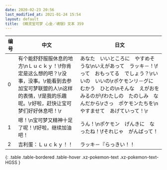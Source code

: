 ```yaml
---
date: 2020-02-23 20:56
last_modified_at: 2021-01-24 15:54
layout: default
title: 《精灵宝可梦 心金／魂银》文本 359
---
```

| 编号 | 中文 | 日文 |
| ---- | ---- | ---- |
| 0 | 有个能舒舒服服休息的地方\nＬｕｃｋｙ！\f你肯定是这么想的吧？\r没事，没事。\r能看到去参加宝可梦联盟的人\n这样的表情，\f是我的乐趣呢。\r好啦，赶快让宝可梦们好好休息吧！\r | あなた　いいところに　やすめそうな\nいえがあって　ラッキ－！\fって　おもってる　でしょう？\rいいの　いいの\rポケモンリ－グに　むかう　ひとの\nそんな　えがおを　みるのが\fわたしの　たのしみ　なんだから\rさっ　ポケモンたちを\nやすませて　あげていって！\r |
| 1 | 嗯！\n宝可梦又精神十足了呢！\f好啦，继续加油吧！ | うん！\nポケモン　げんきに　なったね！\fそれじゃ　がんばって！ |
| 2 | 吉利蛋：Ｌｕｃｋｙ！！ | ラッキ－『らっきい！！ |
{: .table .table-bordered .table-hover .xz-pokemon-text .xz-pokemon-text-HGSS }